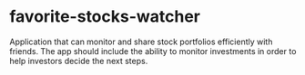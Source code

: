 # favorite-stocks-watcher
Application that can monitor and share stock portfolios efficiently with friends. The app should include the ability to monitor investments in order to help investors decide the next steps.
